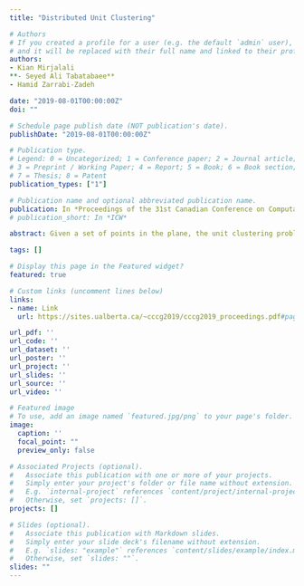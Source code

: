 ```yaml
---
title: "Distributed Unit Clustering"

# Authors
# If you created a profile for a user (e.g. the default `admin` user), write the username (folder name) here 
# and it will be replaced with their full name and linked to their profile.
authors:
- Kian Mirjalali
**- Seyed Ali Tabatabaee**
- Hamid Zarrabi-Zadeh

date: "2019-08-01T00:00:00Z"
doi: ""

# Schedule page publish date (NOT publication's date).
publishDate: "2019-08-01T00:00:00Z"

# Publication type.
# Legend: 0 = Uncategorized; 1 = Conference paper; 2 = Journal article;
# 3 = Preprint / Working Paper; 4 = Report; 5 = Book; 6 = Book section;
# 7 = Thesis; 8 = Patent
publication_types: ["1"]

# Publication name and optional abbreviated publication name.
publication: In *Proceedings of the 31st Canadian Conference on Computational Geometry (CCCG)*
# publication_short: In *ICW*

abstract: Given a set of points in the plane, the unit clustering problem asks for finding a minimum-size set of unit disks that cover the whole input set. We study the unit clustering problem in a distributed setting, where input data is partitioned among several machines. We present a (3 + ε)-approximation algorithm for the problem in the Euclidean plane, and a (4 + ε)-approximation algorithm for the problem under general Lp metric (p ≥ 1). We also study the capacitated version of the problem, where each cluster has a limited capacity for covering the points. We present a distributed algorithm for the capacitated version of the problem that achieves an approximation factor of 4 + ε in the L2 plane, and a factor of 5 + ε in general Lp metric. We also provide some complementary lower bounds.

tags: []

# Display this page in the Featured widget?
featured: true

# Custom links (uncomment lines below)
links:
- name: Link
  url: https://sites.ualberta.ca/~cccg2019/cccg2019_proceedings.pdf#page=246

url_pdf: ''
url_code: ''
url_dataset: ''
url_poster: ''
url_project: ''
url_slides: ''
url_source: ''
url_video: ''

# Featured image
# To use, add an image named `featured.jpg/png` to your page's folder. 
image:
  caption: ''
  focal_point: ""
  preview_only: false

# Associated Projects (optional).
#   Associate this publication with one or more of your projects.
#   Simply enter your project's folder or file name without extension.
#   E.g. `internal-project` references `content/project/internal-project/index.md`.
#   Otherwise, set `projects: []`.
projects: []

# Slides (optional).
#   Associate this publication with Markdown slides.
#   Simply enter your slide deck's filename without extension.
#   E.g. `slides: "example"` references `content/slides/example/index.md`.
#   Otherwise, set `slides: ""`.
slides: ""
---
```

